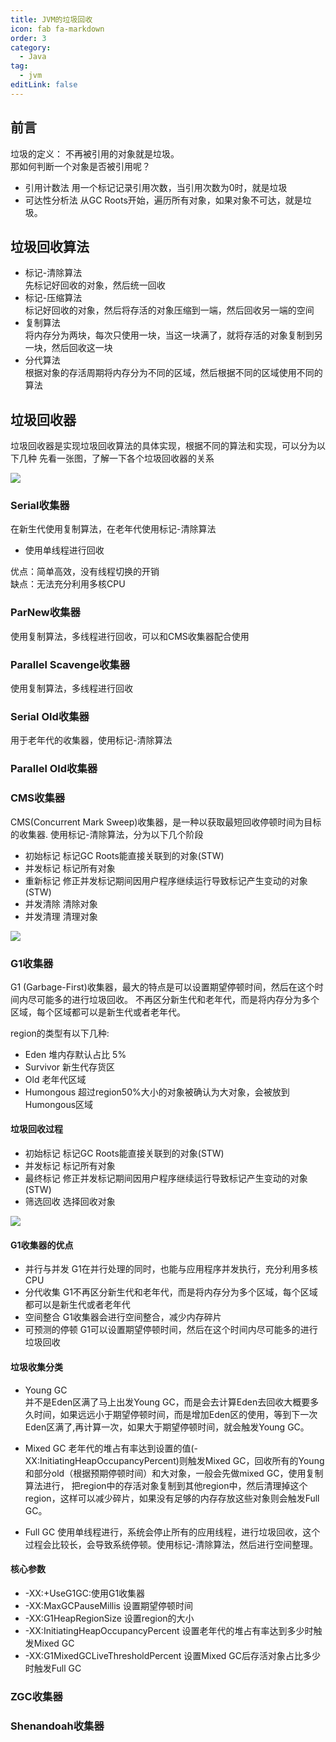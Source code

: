 ```yaml
---
title: JVM的垃圾回收
icon: fab fa-markdown
order: 3
category:
  - Java
tag:
  - jvm
editLink: false
---
```


## 前言
垃圾的定义： 不再被引用的对象就是垃圾。  
那如何判断一个对象是否被引用呢？
- 引用计数法  用一个标记记录引用次数，当引用次数为0时，就是垃圾
- 可达性分析法  从GC Roots开始，遍历所有对象，如果对象不可达，就是垃圾。

## 垃圾回收算法
- 标记-清除算法  
先标记好回收的对象，然后统一回收
- 标记-压缩算法  
标记好回收的对象，然后将存活的对象压缩到一端，然后回收另一端的空间
- 复制算法  
将内存分为两块，每次只使用一块，当这一块满了，就将存活的对象复制到另一块，然后回收这一块
- 分代算法  
根据对象的存活周期将内存分为不同的区域，然后根据不同的区域使用不同的算法


## 垃圾回收器

垃圾回收器是实现垃圾回收算法的具体实现，根据不同的算法和实现，可以分为以下几种
先看一张图，了解一下各个垃圾回收器的关系  

![](https://www.luoliang.top/images/jvm_%E5%9E%83%E5%9C%BE%E5%9B%9E%E6%94%B6%E6%9C%9F.png)


### Serial收集器
在新生代使用复制算法，在老年代使用标记-清除算法
- 使用单线程进行回收

优点：简单高效，没有线程切换的开销  
缺点：无法充分利用多核CPU

### ParNew收集器
使用复制算法，多线程进行回收，可以和CMS收集器配合使用

### Parallel Scavenge收集器
使用复制算法，多线程进行回收


### Serial Old收集器
用于老年代的收集器，使用标记-清除算法

### Parallel Old收集器

### CMS收集器
CMS(Concurrent Mark Sweep)收集器，是一种以获取最短回收停顿时间为目标的收集器.
使用标记-清除算法，分为以下几个阶段
- 初始标记 标记GC Roots能直接关联到的对象(STW)
- 并发标记 标记所有对象
- 重新标记 修正并发标记期间因用户程序继续运行导致标记产生变动的对象(STW)
- 并发清除 清除对象
- 并发清理 清理对象

![](https://www.luoliang.top/images/jvm_cms%E5%9E%83%E5%9C%BE%E5%9B%9E%E6%94%B6%E8%BF%87%E7%A8%8B.jpeg)

### G1收集器
G1 (Garbage-First)收集器，最大的特点是可以设置期望停顿时间，然后在这个时间内尽可能多的进行垃圾回收。
不再区分新生代和老年代，而是将内存分为多个区域，每个区域都可以是新生代或者老年代。  

region的类型有以下几种:
- Eden        堆内存默认占比 5%
- Survivor    新生代存货区 
- Old         老年代区域
- Humongous  超过region50%大小的对象被确认为大对象，会被放到Humongous区域

#### 垃圾回收过程
- 初始标记 标记GC Roots能直接关联到的对象(STW)
- 并发标记 标记所有对象
- 最终标记 修正并发标记期间因用户程序继续运行导致标记产生变动的对象(STW)
- 筛选回收 选择回收对象

![](https://www.luoliang.top/images/jvm_g1_%E5%9E%83%E5%9C%BE%E5%9B%9E%E6%94%B6%E8%BF%87%E7%A8%8B.png)



#### G1收集器的优点
- 并行与并发 G1在并行处理的同时，也能与应用程序并发执行，充分利用多核CPU
- 分代收集 G1不再区分新生代和老年代，而是将内存分为多个区域，每个区域都可以是新生代或者老年代
- 空间整合 G1收集器会进行空间整合，减少内存碎片
- 可预测的停顿 G1可以设置期望停顿时间，然后在这个时间内尽可能多的进行垃圾回收

#### 垃圾收集分类
- Young GC  
并不是Eden区满了马上出发Young GC，而是会去计算Eden去回收大概要多久时间，如果远远小于期望停顿时间，而是增加Eden区的使用，等到下一次Eden区满了,再计算一次，如果大于期望停顿时间，就会触发Young GC。

- Mixed GC
老年代的堆占有率达到设置的值(-XX:InitiatingHeapOccupancyPercent)则触发Mixed GC，回收所有的Young和部分old（根据预期停顿时间）和大对象，一般会先做mixed GC，使用复制算法进行，
把region中的存活对象复制到其他region中，然后清理掉这个region，这样可以减少碎片，如果没有足够的内存存放这些对象则会触发Full GC。

- Full GC
使用单线程进行，系统会停止所有的应用线程，进行垃圾回收，这个过程会比较长，会导致系统停顿。使用标记-清除算法，然后进行空间整理。

#### 核心参数
- -XX:+UseG1GC:使用G1收集器
- -XX:MaxGCPauseMillis 设置期望停顿时间
- -XX:G1HeapRegionSize 设置region的大小
- -XX:InitiatingHeapOccupancyPercent 设置老年代的堆占有率达到多少时触发Mixed GC
- -XX:G1MixedGCLiveThresholdPercent 设置Mixed GC后存活对象占比多少时触发Full GC

### ZGC收集器

### Shenandoah收集器

